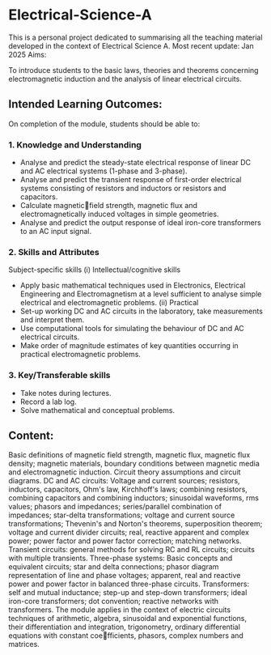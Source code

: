 # Electrical-Science-A
This is a personal project dedicated to summarising all the teaching material developed in the context of Electrical Science A.
Most recent update: Jan 2025
Aims:

To introduce students to the basic laws, theories and theorems concerning electromagnetic induction and the analysis of linear
electrical circuits.


## Intended Learning Outcomes:

On completion of the module, students should be able to:

### 1. Knowledge and Understanding

- Analyse and predict the steady-state electrical response of linear DC and AC electrical systems (1-phase and 3-phase).
- Analyse and predict the transient response of first-order electrical systems consisting of resistors and inductors or resistors and capacitors.
- Calculate magneticfield strength, magnetic flux and electromagnetically induced voltages in simple geometries.
- Analyse and predict the output response of ideal iron-core transformers to an AC input signal.
  
### 2. Skills and Attributes

Subject-specific skills
(i) Intellectual/cognitive skills
- Apply basic mathematical techniques used in Electronics, Electrical Engineering and Electromagnetism at a level sufficient to analyse simple electrical and electromagnetic problems.
(ii) Practical
- Set-up working DC and AC circuits in the laboratory, take measurements and interpret them.
- Use computational tools for simulating the behaviour of DC and AC electrical circuits.
- Make order of magnitude estimates of key quantities occurring in practical electromagnetic problems.
  
### 3. Key/Transferable skills
   
- Take notes during lectures.
- Record a lab log.
- Solve mathematical and conceptual problems.


## Content:
Basic definitions of magnetic field strength, magnetic flux, magnetic flux density; magnetic materials, boundary conditions between magnetic media and electromagnetic induction. Circuit theory assumptions and circuit diagrams. DC and AC circuits: Voltage and current sources; resistors, inductors, capacitors, Ohm's law, Kirchhoff's laws; combining resistors, combining capacitors and combining inductors; sinusoidal waveforms, rms values; phasors and impedances; series/parallel combination of impedances; star-delta transformations; voltage and current source transformations; Thevenin's and Norton's theorems, superposition theorem; voltage and current divider circuits; real, reactive apparent and complex power; power factor and power factor correction; matching networks. Transient circuits: general methods for solving RC and RL circuits; circuits with multiple transients. Three-phase systems: Basic concepts and equivalent circuits; star and delta connections; phasor diagram representation of line and phase voltages; apparent, real and reactive power and power factor in balanced three-phase circuits. Transformers: self and mutual inductance; step-up and step-down transformers; ideal iron-core transformers; dot convention; reactive networks with transformers. The module applies in the context of electric circuits techniques of arithmetic, algebra, sinusoidal and exponential functions, their differentiation and integration, trigonometry, ordinary differential equations with constant coefficients, phasors, complex numbers and matrices.
